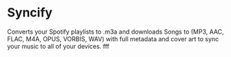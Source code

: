 # Syncify
Converts your Spotify playlists to .m3a and downloads Songs to (MP3, AAC, FLAC, M4A, OPUS, VORBIS, WAV) with full metadata and cover art to sync your music to all of your devices.
fff
